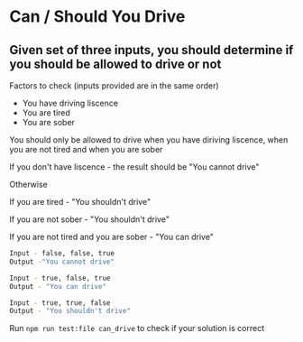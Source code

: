# Can / Should You Drive

## Given set of three inputs, you should determine if you should be allowed to drive or not

Factors to check (inputs provided are in the same order)
* You have driving liscence
* You are tired
* You are sober

You should only be allowed to drive when you have diriving liscence, when you are not tired and when you are sober

If you don't have liscence - the result should be "You cannot drive"

Otherwise

If you are tired - "You shouldn't drive"

If you are not sober - "You shouldn't drive"

If you are not tired and you are sober - "You can drive"

```bash
Input - false, false, true
Output -"You cannot drive" 

Input - true, false, true
Output - "You can drive"

Input - true, true, false
Output - "You shouldn't drive"
```

Run ```npm run test:file can_drive``` to check if your solution is correct